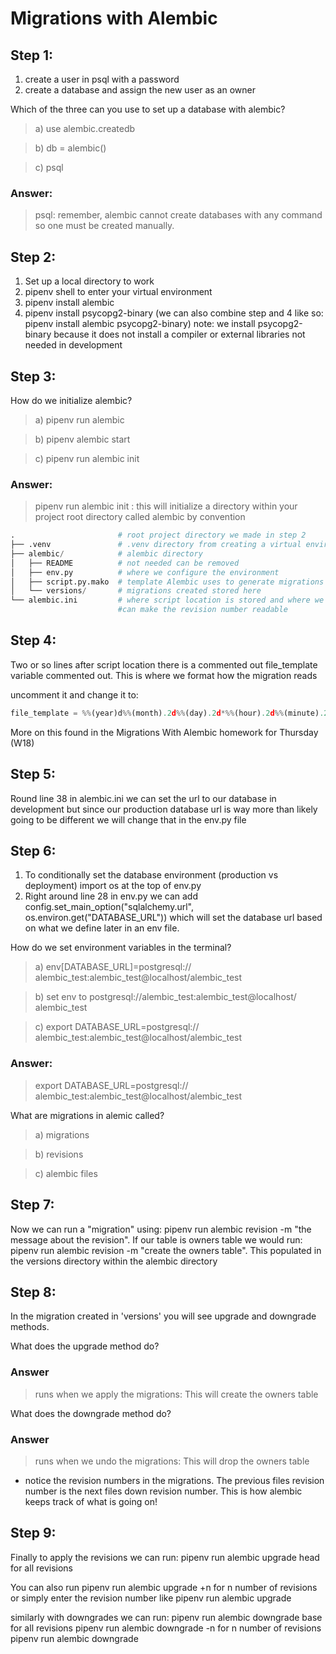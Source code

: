# Migrations with Alembic


## Step 1:
1. create a user in psql with a password
2. create a database and assign the new user as an owner

  Which of the three can you use to set up a database with alembic?
  > a) use alembic.createdb

  > b) db = alembic()

  > c) psql

### Answer:
> psql: remember, alembic cannot create databases with any command so one
  must be created manually.



## Step 2:
1. Set up a local directory to work
2. pipenv shell to enter your virtual environment
3. pipenv install alembic
4. pipenv install psycopg2-binary (we can also combine step
   and 4 like so: pipenv install alembic psycopg2-binary)
   note: we install psycopg2-binary because it does not install
   a compiler or external libraries not needed in development

## Step 3:
  How do we initialize alembic?
  > a) pipenv run alembic <directory-name>

  > b) pipenv alembic start <directory-name>

  > c) pipenv run alembic init <directory-name>

### Answer:
  >pipenv run alembic init <directory-name>: this will initialize a
  directory within your project root directory called alembic by convention
  
   ```Python
  .                       # root project directory we made in step 2
  ├── .venv               # .venv directory from creating a virtual environment
  ├── alembic/            # alembic directory
  │   ├── README          # not needed can be removed
  │   ├── env.py          # where we configure the environment
  │   ├── script.py.mako  # template Alembic uses to generate migrations
  │   └── versions/       # migrations created stored here
  └── alembic.ini         # where script location is stored and where we
                           #can make the revision number readable
  ```

## Step 4:

Two or so lines after script location there is a commented out file_template variable commented out. This is where we format how the migration reads

uncomment it and change it to:

```Python 
file_template = %%(year)d%%(month).2d%%(day).2d*%%(hour).2d%%(minute).2d%%(second).2d\_%%(slug)s
```

More on this found in the Migrations With Alembic homework for Thursday (W18)

## Step 5:

Round line 38 in alembic.ini we can set the url to our database in development but since our production database url is way more than likely going to be different we will change that in the env.py file

## Step 6:

1. To conditionally set the database environment (production vs
   deployment) import os at the top of env.py
2. Right around line 28 in env.py we can add config.set_main_option("sqlalchemy.url", os.environ.get("DATABASE_URL")) which will set the database url based on what we define later in an env file.

How do we set environment variables in the terminal?

> a) env[DATABASE_URL]=postgresql://
alembic_test:alembic_test@localhost/alembic_test

>  b) set env to postgresql://alembic_test:alembic_test@localhost/
  alembic_test

>  c) export DATABASE_URL=postgresql://
  alembic_test:alembic_test@localhost/alembic_test

### Answer:
  > export DATABASE_URL=postgresql://
  alembic_test:alembic_test@localhost/alembic_test

What are migrations in alemic called?

>  a) migrations

>  b) revisions

>  c) alembic files

## Step 7:

Now we can run a "migration" using: pipenv run alembic revision -m "the message about the revision". If our table is owners table we would run: pipenv run alembic revision -m "create the owners table". This populated in the versions directory within the alembic directory

## Step 8:

In the migration created in 'versions' you will see upgrade and downgrade methods.

What does the upgrade method do?

### Answer
> runs when we apply the migrations: This will create the owners table

What does the downgrade method do?

### Answer
>  runs when we undo the migrations: This will drop the owners table

- notice the revision numbers in the migrations. The previous files revision number is the next files down revision number. This is how alembic keeps track of what is going on!

## Step 9:

Finally to apply the revisions we can run:
pipenv run alembic upgrade head for all revisions

You can also run pipenv run alembic upgrade +n for n number of revisions or simply enter the revision number like pipenv run alembic upgrade <revision number>

similarly with downgrades we can run:
pipenv run alembic downgrade base for all revisions
pipenv run alembic downgrade -n for n number of revisions
pipenv run alembic downgrade <revision number>
